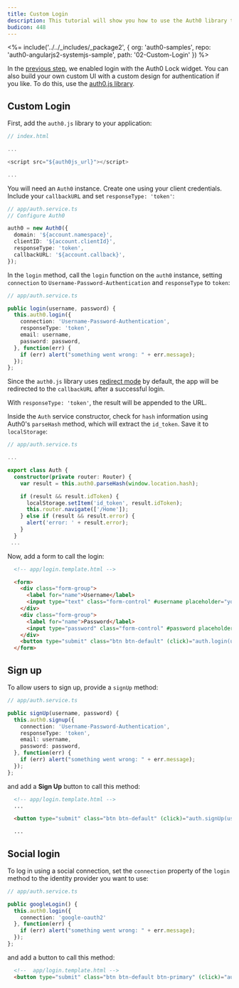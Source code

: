 ```yaml
---
title: Custom Login
description: This tutorial will show you how to use the Auth0 library to add custom authentication and authorization to your web app.
budicon: 448
---
```


<%= include('../../_includes/_package2', {
  org: 'auth0-samples',
  repo: 'auth0-angularjs2-systemjs-sample',
  path: '02-Custom-Login'
}) %>

In the [previous step](/quickstart/spa/angular2/01-login), we enabled login with the Auth0 Lock widget. You can also build your own custom UI with a custom design for authentication if you like. To do this, use the [auth0.js library](https://github.com/auth0/auth0.js).

## Custom Login

First, add the `auth0.js` library to your application:

```typescript
// index.html

...

<script src="${auth0js_url}"></script>

...
```

You will need an `Auth0` instance. Create one using your client credentials. Include your `callbackURL` and set `responseType: 'token'`:

```typescript
// app/auth.service.ts
// Configure Auth0

auth0 = new Auth0({
  domain: '${account.namespace}',
  clientID: '${account.clientId}',
  responseType: 'token',
  callbackURL: '${account.callback}',
});
```

In the `login` method, call the `login` function on the `auth0` instance, setting `connection` to `Username-Password-Authentication` and `responseType` to `token`:

```typescript
// app/auth.service.ts

public login(username, password) {
  this.auth0.login({
    connection: 'Username-Password-Authentication',
    responseType: 'token',
    email: username,
    password: password,
  }, function(err) {
    if (err) alert("something went wrong: " + err.message);
  });
};
```

Since the `auth0.js` library uses [redirect mode](https://github.com/auth0/auth0.js#redirect-mode) by default, the app will be redirected to the `callbackURL` after a successful login.

With `responseType: 'token'`, the result will be appended to the URL.

Inside the `Auth` service constructor, check for `hash` information using  Auth0's `parseHash` method, which will extract the `id_token`. Save it to `localStorage`:

```typescript
// app/auth.service.ts

...

export class Auth {
  constructor(private router: Router) {
    var result = this.auth0.parseHash(window.location.hash);

    if (result && result.idToken) {
      localStorage.setItem('id_token', result.idToken);
      this.router.navigate(['/Home']);
    } else if (result && result.error) {
      alert('error: ' + result.error);
    }
  }
 ...
```

Now, add a form to call the login:

```html
  <!-- app/login.template.html -->

  <form>
    <div class="form-group">
      <label for="name">Username</label>
      <input type="text" class="form-control" #username placeholder="yours@example.com">
    </div>
    <div class="form-group">
      <label for="name">Password</label>
      <input type="password" class="form-control" #password placeholder="your password">
    </div>
    <button type="submit" class="btn btn-default" (click)="auth.login(username.value, password.value)">Login</button>
  </form>
```

## Sign up

To allow users to sign up, provide a `signUp` method:

```typescript
// app/auth.service.ts

public signUp(username, password) {
  this.auth0.signup({
    connection: 'Username-Password-Authentication',
    responseType: 'token',
    email: username,
    password: password,
  }, function(err) {
    if (err) alert("something went wrong: " + err.message);
  });
};
```

and add a **Sign Up** button to call this method:

```html
  <!-- app/login.template.html -->
  ...

  <button type="submit" class="btn btn-default" (click)="auth.signUp(username.value, password.value)">Sign Up</button>

  ...
```

## Social login

To log in using a social connection, set the `connection` property of the `login` method to the identity provider you want to use:

```typescript
// app/auth.service.ts

public googleLogin() {
  this.auth0.login({
    connection: 'google-oauth2'
  }, function(err) {
    if (err) alert("something went wrong: " + err.message);
  });
};
```

and add a button to call this method:

```html
  <!--  app/login.template.html -->
  <button type="submit" class="btn btn-default btn-primary" (click)="auth.googleLogin()">Login with Google</button>
```
